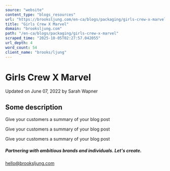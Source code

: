 ```yaml
---
source: "website"
content_type: "blogs_resources"
url: "https://brooksljung.com/en-ca/blogs/packaging/girls-crew-x-marvel"
title: "Girls Crew X Marvel"
domain: "brooksljung.com"
path: "/en-ca/blogs/packaging/girls-crew-x-marvel"
scraped_time: "2025-10-05T02:27:57.042055"
url_depth: 4
word_count: 54
client_name: "brooks/ljung"
---
```


# Girls Crew X Marvel

Updated on  June 07, 2022 by  Sarah Wapner

## Some description

Give your customers a summary of your blog post

Give your customers a summary of your blog post

Give your customers a summary of your blog post

##### Partnering with ambitious brands and individuals. Let's create.

[hello@brooksljung.com](mailto:hello@brooksljung.com "mailto:hello@brooksljung.com")